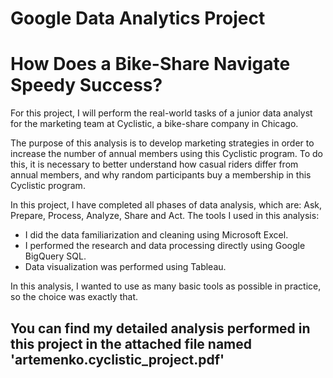 # Google Data Analytics Project 
# How Does a Bike-Share Navigate Speedy Success?
For this project, I will perform the real-world tasks of a junior data analyst for the marketing team at Cyclistic, a bike-share company in Chicago.

The purpose of this analysis is to develop marketing strategies in order to increase the number of annual members using this Cyclistic program. To do this, it is necessary to better understand how casual riders differ from annual members, and why random participants buy a membership in this Cyclistic program.

In this project, I have completed all phases of data analysis, which are: Ask, Prepare, Process, Analyze, Share and Act.
The tools I used in this analysis:
* I did the data familiarization and cleaning using Microsoft Excel.
* I performed the research and data processing directly using Google BigQuery SQL.
* Data visualization was performed using Tableau.

In this analysis, I wanted to use as many basic tools as possible in practice, so the choice was exactly that.

## You can find my detailed analysis performed in this project in the attached file named 'artemenko.cyclistic_project.pdf'
